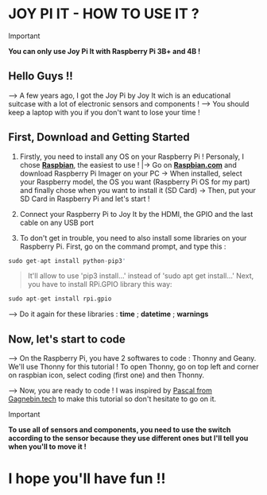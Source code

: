 # JOY PI IT - HOW TO USE IT ?

> [!IMPORTANT]
> **You can only use Joy Pi It with Raspberry Pi 3B+ and 4B !**

## Hello Guys !!

--> A few years ago, I got the Joy Pi by Joy It wich is an educational suitcase with a lot of electronic sensors and components !
--> You should keep a laptop with you if you don't want to lose your time !
        
## First, Download and Getting Started

1. Firstly, you need to install any OS on your Raspberry Pi ! Personaly, I chose [**Raspbian**](https://www.raspberrypi.com/software/), the easiest to use !
|-> Go on [**Raspbian.com**](https://www.raspberrypi.com/software/) and download Raspberry Pi Imager on your PC
        -> When installed, select your Raspberry model, the OS you want (Raspberry Pi OS for my part) and finally chose when you want to install it (SD Card)
        -> Then, put your SD Card in Raspberry Pi and let's start !

2. Connect your Raspberry Pi to Joy It by the HDMI, the GPIO and the last cable on any USB port
3. To don't get in trouble, you need to also install some libraries on your Raspberry Pi. First, go on the command prompt, and type this :
   
```python
sudo get-apt install python-pip3'
```
> It'll allow to use 'pip3 install...' instead of 'sudo apt get install...'
> Next, you have to install RPi.GPIO library this way:

```python
sudo apt-get install rpi.gpio
```

--> Do it again for these libraries : **time** ; **datetime** ; **warnings**

## Now, let's start to code

--> On the Raspberry Pi, you have 2 softwares to code : Thonny and Geany. We'll use Thonny for this tutorial ! To open Thonny, go on top left and corner on raspbian 
    icon, select coding (first one) and then Thonny.

--> Now, you are ready to code ! I was inspired by [Pascal from Gagnebin.tech](https://gagnebin.tech/joy-pi/) to make this tutorial so don't hesitate to go on it.

> [!IMPORTANT]
> **To use all of sensors and components, you need to use the switch according to the sensor because they use different ones but I'll tell you when you'll to move it !**

# I hope you'll have fun !!
